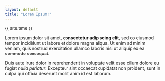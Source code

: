 ```yaml
---
layout: default
title: "Lorem Ipsum!"
---
```

{{ site.time }}

Lorem ipsum dolor sit amet, **consectetur adipiscing elit**, sed do eiusmod tempor incididunt ut labore et dolore magna aliqua. Ut enim ad minim veniam, quis nostrud exercitation ullamco laboris nisi ut aliquip ex ea commodo consequat.

Duis aute irure dolor in reprehenderit in voluptate velit esse cillum dolore eu fugiat _nulla pariatur_. Excepteur sint occaecat cupidatat non proident, sunt in culpa qui officia deserunt mollit anim id est laborum.
